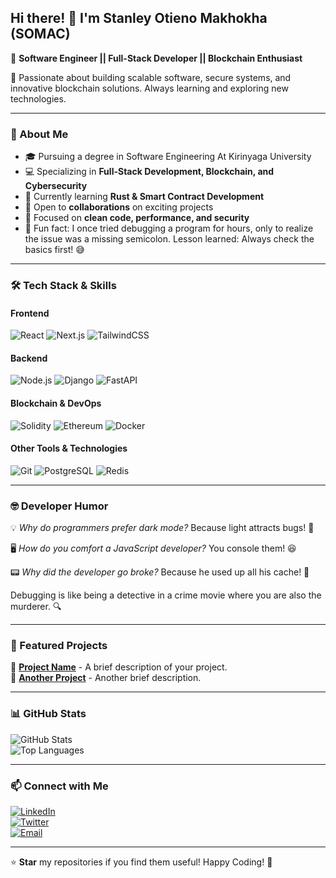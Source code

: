 ## Hi there! 👋 I'm Stanley Otieno Makhokha (SOMAC)

🚀 **Software Engineer || Full-Stack Developer || Blockchain Enthusiast**  

🔭 Passionate about building scalable software, secure systems, and innovative blockchain solutions. Always learning and exploring new technologies.  

---

### 🚀 About Me
- 🎓 Pursuing a degree in Software Engineering At Kirinyaga University
- 💻 Specializing in **Full-Stack Development, Blockchain, and Cybersecurity**
- 🌱 Currently learning **Rust & Smart Contract Development**
- 🤝 Open to **collaborations** on exciting projects
- 🎯 Focused on **clean code, performance, and security**
- 🤖 Fun fact: I once tried debugging a program for hours, only to realize the issue was a missing semicolon. Lesson learned: Always check the basics first! 😅

---

### 🛠️ Tech Stack & Skills

#### **Frontend**
![React](https://img.shields.io/badge/React-20232A?style=for-the-badge&logo=react&logoColor=61DAFB)
![Next.js](https://img.shields.io/badge/Next.js-000000?style=for-the-badge&logo=nextdotjs&logoColor=white)
![TailwindCSS](https://img.shields.io/badge/TailwindCSS-38B2AC?style=for-the-badge&logo=tailwind-css&logoColor=white)

#### **Backend**
![Node.js](https://img.shields.io/badge/Node.js-43853D?style=for-the-badge&logo=node.js&logoColor=white)
![Django](https://img.shields.io/badge/Django-092E20?style=for-the-badge&logo=django&logoColor=white)
![FastAPI](https://img.shields.io/badge/FastAPI-009688?style=for-the-badge&logo=fastapi&logoColor=white)

#### **Blockchain & DevOps**
![Solidity](https://img.shields.io/badge/Solidity-363636?style=for-the-badge&logo=solidity&logoColor=white)
![Ethereum](https://img.shields.io/badge/Ethereum-3C3C3D?style=for-the-badge&logo=ethereum&logoColor=white)
![Docker](https://img.shields.io/badge/Docker-2496ED?style=for-the-badge&logo=docker&logoColor=white)

#### **Other Tools & Technologies**
![Git](https://img.shields.io/badge/Git-F05032?style=for-the-badge&logo=git&logoColor=white)
![PostgreSQL](https://img.shields.io/badge/PostgreSQL-316192?style=for-the-badge&logo=postgresql&logoColor=white)
![Redis](https://img.shields.io/badge/Redis-DC382D?style=for-the-badge&logo=redis&logoColor=white)

---

### 🤓 Developer Humor

💡 *Why do programmers prefer dark mode?* Because light attracts bugs! 🐞

🖥️ *How do you comfort a JavaScript developer?* You console them! 😆

📟 *Why did the developer go broke?* Because he used up all his cache! 💸

Debugging is like being a detective in a crime movie where you are also the murderer. 🔍

---

### 📌 Featured Projects
🔹 [**Project Name**](https://github.com/your-username/project-name) - A brief description of your project.  
🔹 [**Another Project**](https://github.com/your-username/another-project) - Another brief description.

---

### 📊 GitHub Stats
![GitHub Stats](https://github-readme-stats.vercel.app/api?username=your-username&show_icons=true&theme=radical)  
![Top Languages](https://github-readme-stats.vercel.app/api/top-langs/?username=your-username&layout=compact&theme=radical)

---

### 📫 Connect with Me
[![LinkedIn](https://img.shields.io/badge/LinkedIn-Profile-blue?style=for-the-badge&logo=linkedin)](https://linkedin.com/in/your-profile)  
[![Twitter](https://img.shields.io/badge/Twitter-@yourhandle-1DA1F2?style=for-the-badge&logo=twitter)](https://twitter.com/yourhandle)  
[![Email](https://img.shields.io/badge/Email-Contact%20Me-green?style=for-the-badge&logo=gmail)](mailto:your-email@gmail.com)

---

⭐ **Star** my repositories if you find them useful! Happy Coding! 🚀
